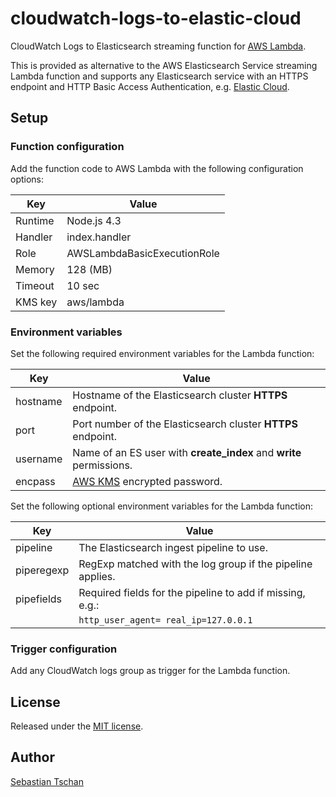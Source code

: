 # cloudwatch-logs-to-elastic-cloud
CloudWatch Logs to Elasticsearch streaming function for
[AWS Lambda](https://aws.amazon.com/lambda/).

This is provided as alternative to the AWS Elasticsearch Service streaming
Lambda function and supports any Elasticsearch service with an
HTTPS endpoint and HTTP Basic Access Authentication, e.g.
[Elastic Cloud](https://cloud.elastic.co).

## Setup

### Function configuration
Add the function code to AWS Lambda with the following configuration options:  

Key     | Value
--------|--------------
Runtime | Node.js 4.3
Handler | index.handler
Role    | AWSLambdaBasicExecutionRole
Memory  | 128 (MB)
Timeout | 10 sec
KMS key | aws/lambda

### Environment variables
Set the following required environment variables for the Lambda function:

Key      | Value
---------|--------------
hostname | Hostname of the Elasticsearch cluster **HTTPS** endpoint.
port     | Port number of the Elasticsearch cluster **HTTPS** endpoint.
username | Name of an ES user with **create_index** and **write** permissions.
encpass  | [AWS KMS](https://aws.amazon.com/kms/) encrypted password.

Set the following optional environment variables for the Lambda function:

Key        | Value
-----------|--------------
pipeline   | The Elasticsearch ingest pipeline to use.
piperegexp | RegExp matched with the log group if the pipeline applies.
pipefields | Required fields for the pipeline to add if missing, e.g.:
           | `http_user_agent= real_ip=127.0.0.1`

### Trigger configuration
Add any CloudWatch logs group as trigger for the Lambda function.

## License
Released under the [MIT license](https://opensource.org/licenses/MIT).

## Author
[Sebastian Tschan](https://blueimp.net/)
